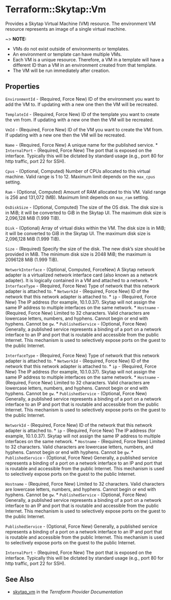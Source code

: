 # Terraform::Skytap::Vm

Provides a Skytap Virtual Machine (VM) resource. The environment VM resource represents an image of a single virtual machine.

~> **NOTE:**
* VMs do not exist outside of environments or templates.
* An environment or template can have multiple VMs.
* Each VM is a unique resource. Therefore, a VM in a template will have a different ID than a VM in an environment created from that template.
* The VM will be run immediately after creation.

## Properties

`EnvironmentId` - (Required, Force New) ID of the environment you want to add the VM to. If updating with a new one then the VM will be recreated.

`TemplateId` - (Required, Force New) ID of the template you want to create the vm from. If updating with a new one then the VM will be recreated.

`VmId` - (Required, Force New) ID of the VM you want to create the VM from. If updating with a new one then the VM will be recreated.

`Name` - (Required, Force New) A unique name for the published service. * `InternalPort` - (Required, Force New) The port that is exposed on the interface. Typically this will be dictated by standard usage (e.g., port 80 for http traffic, port 22 for SSH).

`Cpus` - (Optional, Computed) Number of CPUs allocated to this virtual machine. Valid range is 1 to 12. Maximum limit depends on the `max_cpus` setting.

`Ram` - (Optional, Computed) Amount of RAM allocated to this VM. Valid range is 256 and 131,072 (MB). Maximum limit depends on `max_ram` setting.

`OsDiskSize` - (Optional, Computed) The size of the OS disk. The disk size is in MiB; it will be converted to GiB in the Skytap UI. The maximum disk size is 2,096,128 MiB (1.999 TiB).

`Disk` - (Optional) Array of virtual disks within the VM. The disk size is in MiB; it will be converted to GiB in the Skytap UI. The maximum disk size is 2,096,128 MiB (1.999 TiB).

`Size` - (Required) Specify the size of the disk. The new disk’s size should be provided in MiB. The minimum disk size is 2048 MiB; the maximum is 2096128 MiB (1.999 TiB).

`NetworkInterface` - (Optional, Computed, ForceNew) A Skytap network adapter is a virtualized network interface card (also known as a network adapter). It is logically contained in a VM and attached to a network. * `InterfaceType` - (Required, Force New) Type of network that this network adapter is attached to. * `NetworkId` - (Required, Force New) ID of the network that this network adapter is attached to. *	`ip` - (Required, Force New) The IP address (for example, 10.1.0.37). Skytap will not assign the same IP address to multiple interfaces on the same network. * `Hostname` - (Required, Force New) Limited to 32 characters. Valid characters are lowercase letters, numbers, and hyphens. Cannot begin or end with hyphens. Cannot be `gw`. * `PublishedService` - (Optional, Force New) Generally, a published service represents a binding of a port on a network interface to an IP and port that is routable and accessible from the public Internet. This mechanism is used to selectively expose ports on the guest to the public Internet.

`InterfaceType` - (Required, Force New) Type of network that this network adapter is attached to. * `NetworkId` - (Required, Force New) ID of the network that this network adapter is attached to. *	`ip` - (Required, Force New) The IP address (for example, 10.1.0.37). Skytap will not assign the same IP address to multiple interfaces on the same network. * `Hostname` - (Required, Force New) Limited to 32 characters. Valid characters are lowercase letters, numbers, and hyphens. Cannot begin or end with hyphens. Cannot be `gw`. * `PublishedService` - (Optional, Force New) Generally, a published service represents a binding of a port on a network interface to an IP and port that is routable and accessible from the public Internet. This mechanism is used to selectively expose ports on the guest to the public Internet.

`NetworkId` - (Required, Force New) ID of the network that this network adapter is attached to. *	`ip` - (Required, Force New) The IP address (for example, 10.1.0.37). Skytap will not assign the same IP address to multiple interfaces on the same network. * `Hostname` - (Required, Force New) Limited to 32 characters. Valid characters are lowercase letters, numbers, and hyphens. Cannot begin or end with hyphens. Cannot be `gw`. * `PublishedService` - (Optional, Force New) Generally, a published service represents a binding of a port on a network interface to an IP and port that is routable and accessible from the public Internet. This mechanism is used to selectively expose ports on the guest to the public Internet.

`Hostname` - (Required, Force New) Limited to 32 characters. Valid characters are lowercase letters, numbers, and hyphens. Cannot begin or end with hyphens. Cannot be `gw`. * `PublishedService` - (Optional, Force New) Generally, a published service represents a binding of a port on a network interface to an IP and port that is routable and accessible from the public Internet. This mechanism is used to selectively expose ports on the guest to the public Internet.

`PublishedService` - (Optional, Force New) Generally, a published service represents a binding of a port on a network interface to an IP and port that is routable and accessible from the public Internet. This mechanism is used to selectively expose ports on the guest to the public Internet.

`InternalPort` - (Required, Force New) The port that is exposed on the interface. Typically this will be dictated by standard usage (e.g., port 80 for http traffic, port 22 for SSH).


## See Also

* [skytap_vm](https://www.terraform.io/docs/providers/skytap/r/vm.html) in the _Terraform Provider Documentation_